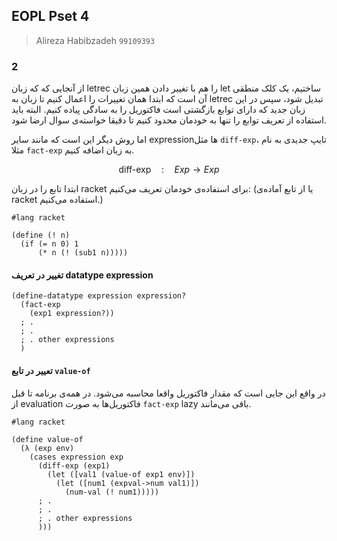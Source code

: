 ## EOPL Pset 4
> Alireza Habibzadeh `99109393`

### ‍2
از آنجایی که که زبان letrec را هم با تغییر دادن همین زبان let ساختیم، یک کلک منطقی آن است که ابتدا همان تغییرات را اعمال کنیم تا زبان به letrec تبدیل شود،
سپس در این زبان جدید که دارای توابع بازگشتی است فاکتوریل را به سادگی پیاده کنیم. البته باید استفاده از تعریف توابع را تنها به خودمان محدود کنیم تا دقیقا
خواسته‌ی سوال ارضا شود.

اما روش دیگر این است که مانند سایر expressionها مثل `diff-exp`،
تایپ
جدیدی به نام مثلا `fact-exp` به زبان اضافه کنیم.

$$ \text{diff-exp} \quad : \quad Exp \to Exp $$

ابتدا تابع را در زبان racket برای استفاده‌ی خودمان تعریف می‌کنیم: (یا از تابع آماده‌ی racket استفاده می‌کنیم.) 

```racket
#lang racket

(define (! n)
  (if (= n 0) 1
      (* n (! (sub1 n)))))
```

#### تغییر در تعریف datatype expression

```racket
(define-datatype expression expression?
  (fact-exp
    (exp1 expression?))
  ; .
  ; . 
  ; . other expressions
  )
```

#### تعییر در تابع `value-of`

در واقع این جایی است که مقدار فاکتوریل واقعا محاسبه می‌شود. در همه‌ی برنامه تا قبل از evaluation فاکتوریل‌ها به صورت `fact-exp`
lazy
باقی می‌مانند.

```racket
#lang racket

(define value-of
  (λ (exp env)
    (cases expression exp
      (diff-exp (exp1)
        (let ([val1 (value-of exp1 env)])
          (let ([num1 (expval->num val1)])
            (num-val (! num1)))))
      ; .
      ; .
      ; . other expressions
      )))
```
